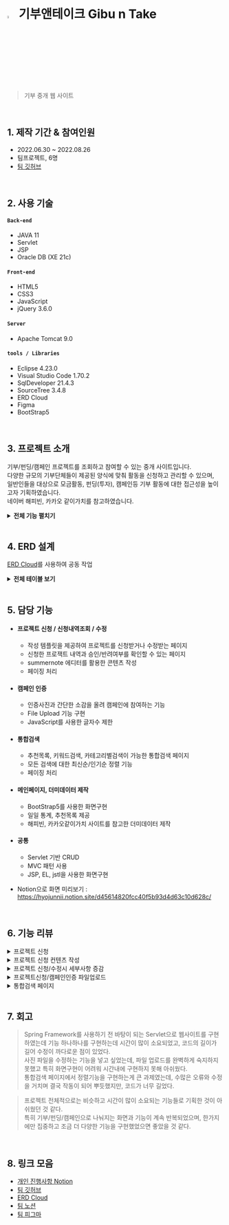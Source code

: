 # <img src="https://user-images.githubusercontent.com/96437859/203319416-bc8b7035-73be-492c-9286-974a1ba70bcf.png" width="4%" height="4%"> 기부앤테이크 Gibu n Take
> 기부 중개 웹 사이트

<br>

## 1. 제작 기간 & 참여인원
- 2022.06.30 ~ 2022.08.26
- 팀프로젝트, 6명
- [팀 깃허브](https://github.com/hyojunnii/GibuAndTake) <br>

<br>

## 2. 사용 기술
#### `Back-end`
  - JAVA 11
  - Servlet
  - JSP
  - Oracle DB (XE 21c)
#### `Front-end`
  - HTML5
  - CSS3
  - JavaScript
  - jQuery 3.6.0
#### `Server`
  - Apache Tomcat 9.0
#### `tools / Libraries`
  - Eclipse 4.23.0
  - Visual Studio Code 1.70.2
  - SqlDeveloper 21.4.3
  - SourceTree 3.4.8
  - ERD Cloud
  - Figma
  - BootStrap5

<br>

## 3. 프로젝트 소개
기부/펀딩/캠페인 프로젝트를 조회하고 참여할 수 있는 중개 사이트입니다. <br>
다양한 규모의 기부단체들이 제공된 양식에 맞춰 활동을 신청하고 관리할 수 있으며, <br>
일반인들을 대상으로 모금활동, 펀딩(투자), 캠페인등 기부 활동에 대한 접근성을 높이고자 기획하였습니다. <br>
네이버 해피빈, 카카오 같이가치를 참고하였습니다.

<details>
<summary><b>전체 기능 펼치기</b></summary>
<div markdown="1">

### 4.1. 팀원별 기능
  
- **김우인(조장)** - 로그인, 회원가입, ID찾기, PWD찾기, 회원정보수정
- **권효정(형상관리)** - 프로젝트 신청, 수정, 캠페인 인증, 통합검색, 메인페이지, 더미데이터
- **조아연(DB관리)** - 명세서/영수증 조회, 출력, 홈페이지소개
- **곽우진** - 결제, 후기, 스토리(프로젝트현황), 헤더푸터
- **박준혁** - 프로젝트 조회, 프로젝트 참여, 댓글
- **박찬수** - 공지사항, FAQ/문의게시판, 일정관리

### 4.2. 기능 상세

- **일반회원/기업**
  - 회원가입/탈퇴
  - 로그인/로그아웃
  - 아이디/비밀번호찾기
  - 기부명세서 관리
  - 기부영수증 관리

- **프로젝트**
  - 프로젝트 신청
  - 프로젝트 수정
  - 프로젝트 조회
  - 결제
  - 캠페인 인증
  - 후기
  - 댓글
  
- **게시판**
  - 공지사항
  - FAQ
  - 문의
  
- **홈페이지**
  - 통합검색
  - 스토리 (프로젝트 현황)
  - 소개페이지
  - 메인페이지
  
</div>
</details>

<br>

## 4. ERD 설계
[ERD Cloud](https://www.erdcloud.com/d/MD3avQAnxDDqXMq2D)를 사용하여 공동 작업
<details>
<summary><b>전체 테이블 보기</b></summary>

![기부앤테이크](https://user-images.githubusercontent.com/96437859/203082016-5668bb7c-fda4-4d78-8d52-49ce1a049a4f.png)

</details>

<br>

## 5. 담당 기능 

- #### 프로젝트 신청 / 신청내역조회 / 수정
  - 작성 템플릿을 제공하여 프로젝트를 신청받거나 수정받는 페이지
  - 신청한 프로잭트 내역과 승인/반려여부를 확인할 수 있는 페이지
  - summernote 에디터를 활용한 콘텐츠 작성
  - 페이징 처리
- #### 캠페인 인증
  - 인증사진과 간단한 소감을 올려 캠페인에 참여하는 기능
  - File Upload 기능 구현
  - JavaScript를 사용한 글자수 제한
- #### 통합검색
  - 추천목록, 키워드검색, 카테고리별검색이 가능한 통합검색 페이지
  - 모든 검색에 대한 최신순/인기순 정렬 기능
  - 페이징 처리
- #### 메인페이지, 더미데이터 제작
  - BootStrap5를 사용한 화면구현
  - 일일 통계, 추천목록 제공
  - 해피빈, 카카오같이가치 사이트를 참고한 더미데이터 제작
- #### 공통
  - Servlet 기반 CRUD
  - MVC 패턴 사용
  - JSP, EL, jstl을 사용한 화면구현

- Notion으로 화면 미리보기 : <https://hyojunnii.notion.site/d45614820fcc40f5b93d4d63c10d628c/>
  
<br>  

## 6. 기능 리뷰
<details>
<summary>프로젝트 신청</summary>
- 기부/펀딩/캠페인이 등록테이블을 중심으로 각각 세부사항이 여러개로 나뉘어 있었으며, 최대 4개의 테이블에 데이터를 나누어 넣어줬어야 했다.<br>
- if문으로 돌아가면서 데이터를 삽입했고, 중간에 삽입이 안될시 전체 롤백되는 코드로 작성하였다.
</details>
<details>
<summary>프로젝트 신청 컨텐츠 작성</summary>
- 기존 textarea를 사용하다 화면이 아쉽다는 생각이 들었고, 팀원분이 summernote 에디터를 추천해주어 사용하게 되었다. <br>
- 사용방법을 익히는데 시간이 다소 소요되었다.
</details>
<details>
<summary>프로젝트 신청/수정시 세부사항 증감</summary>
- 기부/펀딩에서 세부지출사항목록과 리워드목록을 입력받아야 했고 추가하거나 삭제한 칸을 모두 DB에 적용해야 했다. <br>
- 칸 추가/삭제는 JavaScript 테이블 셀추가로 구현하였으며 string 배열로 각각 저장하여 반복문으로 삽입하였다. <br>
- 프로젝트 수정도 목록을 DB에서 배열로 받아와 jstl 반복문으로 화면에 출력하였다.
</details>
<details>
<summary>프로젝트신청/캠페인인증 파일업로드</summary>
- form의 multipartdata방식으로 받아와 currenttimemills와 randomUUID를 사용하여 새로운 이름을 생성하고 <br>
  stream을 사용하여 바뀐 파일 명으로 서버에 저장하고 DB에 이름을 업로드해주었다.
</details>
<details>
<summary>통합검색 페이지</summary>
- 추천목록/키워드검색/주제별검색 별로 화면을 다르게 나타내기 위해 EL표현식을 사용하였다. <br>
- PageVo를 만들고 SQL ROWNUM과 서브쿼리를 사용하여 페이징 처리를 구현하였다. <br>
- 기능별로 DAO단에서 정렬을 따로 구현하였다..
</details>

<br>

## 7. 회고
> Spring Framework를 사용하기 전 바탕이 되는 Servlet으로 웹사이트를 구현하였는데 기능 하나하나를 구현하는데 시간이 많이 소요되었고, 코드의 길이가 길어 수정이 까다로운 점이 있었다. <br>
> 사진 파일을 수정하는 기능을 넣고 싶었는데, 파일 업로드를 완벽하게 숙지하지 못했고 특히 화면구현이 어려워 시간내에 구현하지 못해 아쉬웠다. <br>
> 통합검색 페이지에서 정렬기능을 구현하는게 큰 과제였는데, 수많은 오류와 수정을 거치며 결국 작동이 되어 뿌듯했지만, 코드가 너무 길었다.<br>

> 프로젝트 전체적으로는 비슷하고 시간이 많이 소요되는 기능들로 기획한 것이 아쉬웠던 것 같다. <br>
> 특히 기부/펀딩/캠페인으로 나눠지는 화면과 기능이 계속 반복되었으며, 한가지에만 집중하고 조금 더 다양한 기능을 구현했었으면 좋았을 것 같다.

<br>

## 8. 링크 모음
- [개인 진행사항 Notion](https://hyojunnii.notion.site/d45614820fcc40f5b93d4d63c10d628c) <br>
- [팀 깃허브](https://github.com/hyojunnii/GibunTake) <br>
- [ERD Cloud](https://www.erdcloud.com/d/MD3avQAnxDDqXMq2D) <br>
- [팀 노션](https://www.notion.so/KH-4-46c42e462fe74c1abfe1acb507359903) <br>
- [팀 피그마](https://www.figma.com/file/BjvrCMClye5Cgx58PvTPwF/%ED%99%94%EB%A9%B4%EC%84%A4%EA%B3%84?t=dFgdYHRAEsNBZb71-0)
